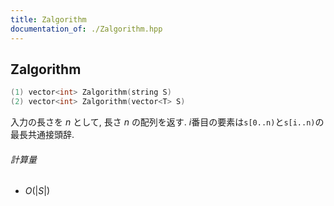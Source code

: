 ```yaml
---
title: Zalgorithm
documentation_of: ./Zalgorithm.hpp
---
```


## Zalgorithm
```C++
(1) vector<int> Zalgorithm(string S)
(2) vector<int> Zalgorithm(vector<T> S)
```

入力の長さを $n$ として, 長さ $n$ の配列を返す. $i$番目の要素は`s[0..n)`と`s[i..n)`の最長共通接頭辞.

###### 計算量

- $O(|S|)$

